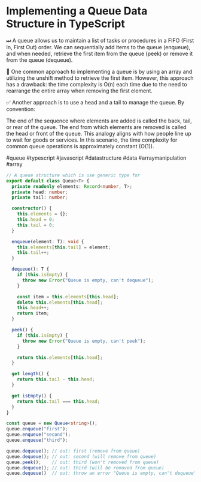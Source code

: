 # Implementing a Queue Data Structure in TypeScript



⏭ A queue allows us to maintain a list of tasks or procedures in a FIFO (First In, First Out) order. We can sequentially add items to the queue (enqueue), and when needed, retrieve the first item from the queue (peek) or remove it from the queue (dequeue).



🚧 One common approach to implementing a queue is by using an array and utilizing the unshift method to retrieve the first item. However, this approach has a drawback: the time complexity is O(n) each time due to the need to rearrange the entire array when removing the first element.



✅  Another approach is to use a head and a tail to manage the queue. By convention:

The end of the sequence where elements are added is called the back, tail, or rear of the queue. The end from which elements are removed is called the head or front of the queue. This analogy aligns with how people line up to wait for goods or services. In this scenario, the time complexity for common queue operations is approximately constant (O(1)).





#queue #typescript #javascript #datastructure #data #arraymanipulation #array

```ts
// A queue structure which is use generic type for 
export default class Queue<T> {
  private readonly elements: Record<number, T>;
  private head: number;
  private tail: number;

  constructor() {
    this.elements = {};
    this.head = 0;
    this.tail = 0;
  }

  enqueue(element: T): void {
    this.elements[this.tail] = element;
    this.tail++;
  }

  dequeue(): T {
    if (this.isEmpty) {
      throw new Error("Queue is empty, can't dequeue");
    }

    const item = this.elements[this.head];
    delete this.elements[this.head];
    this.head++;
    return item;
  }

  peek() {
    if (this.isEmpty) {
      throw new Error("Queue is empty, can't peek");
    }

    return this.elements[this.head];
  }

  get length() {
    return this.tail - this.head;
  }

  get isEmpty() {
    return this.tail === this.head;
  }
}

const queue = new Queue<string>();
queue.enqueue("first");
queue.enqueue("second");
queue.enqueue("third");

queue.dequeue(); // out: first (remove from queue)
queue.dequeue(); // out: second (will remove from queue)
queue.peek();    // out: third (won't removed from queue) 
queue.dequeue(); // out: third (will be removed from queue)
queue.dequeue()  // out: throw an error "Queue is empty, can't dequeue"
```
